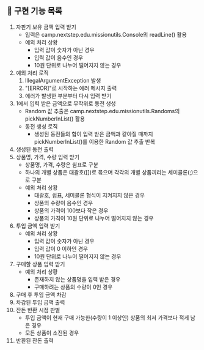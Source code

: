 ## 📝 구현 기능 목록

1. 자판기 보유 금액 입력 받기
    - 입력은 camp.nextstep.edu.missionutils.Console의 readLine() 활용
    - 예외 처리 상황
        - 입력 값이 숫자가 아닌 경우
        - 입력 값이 음수인 경우
        - 10원 단위로 나누어 떨어지지 않는 경우
2. 예외 처리 로직
    1.  IllegalArgumentException 발생
    2. "[ERROR]"로 시작하는 에러 메시지 출력
    3. 에러가 발생한 부분부터 다시 입력 받기
3. 1에서 입력 받은 금액으로 무작위로 동전 생성
    - Random 값 추출은 camp.nextstep.edu.missionutils.Randoms의 pickNumberInList() 활용
    - 동전 생성 로직
        - 생성된 동전들의 합이 입력 받은 금액과 같아질 때까지 pickNumberInList()를 이용한 Random 값 추출 반복
4. 생성된 동전 출력
5. 상품명, 가격, 수량 입력 받기
    - 상품명, 가격, 수량은 쉼표로 구분
    - 하나의 개별 상품은 대괄호([])로 묶으며 각각의 개별 상품끼리는 세미콜론(;)으로 구분
    - 예외 처리 상황
        - 대괄호, 쉼표, 세미콜론 형식이 지켜지지 않은 경우
        - 상품의 수량이 음수인 경우
        - 상품의 가격이 100보다 작은 경우
        - 상품의 가격이 10원 단위로 나누어 떨어지지 않는 경우
6. 투입 금액 입력 받기
    - 예외 처리 상황
        - 입력 값이 숫자가 아닌 경우
        - 입력 값이 0 이하인 경우
        - 10원 단위로 나누어 떨어지지 않는 경우
7. 구매할 상품 입력 받기
    - 예외 처리 상황
        - 존재하지 않는 상품명을 입력 받은 경우
        - 구매하려는 상품의 수량이 0인 경우
8. 구매 후 투입 금액 차감
9. 차감된 투입 금액 출력
10. 잔돈 반환 시점 판별
    - 투입 금액이 현재 구매 가능한(수량이 1 이상인) 상품의 최저 가격보다 적게 남은 경우
    - 모든 상품이 소진된 경우
11. 반환된 잔돈 출력